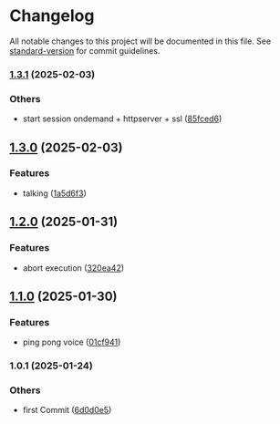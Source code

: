 # Changelog

All notable changes to this project will be documented in this file. See [standard-version](https://github.com/conventional-changelog/standard-version) for commit guidelines.

### [1.3.1](https://bitbucket.org/ttessarolo/ai-realtime-api/branches/compare/v1.3.0%0Dv1.3.1) (2025-02-03)


### Others

* start session ondemand + httpserver + ssl ([85fced6](https://github.com/ttessarolo/ai-realtime-api/commits/85fced609ff9865fcfd6a8ffd52cc255e8d55016))

## [1.3.0](https://bitbucket.org/ttessarolo/ai-realtime-api/branches/compare/v1.2.0%0Dv1.3.0) (2025-02-03)


### Features

* talking ([1a5d6f3](https://github.com/ttessarolo/ai-realtime-api/commits/1a5d6f382061deca8e6539fb11667c579ec144cf))

## [1.2.0](https://bitbucket.org/ttessarolo/ai-realtime-api/branches/compare/v1.1.0%0Dv1.2.0) (2025-01-31)


### Features

* abort execution ([320ea42](https://github.com/ttessarolo/ai-realtime-api/commits/320ea42610dd7f632ebf8ba6f2503ea2862123bb))

## [1.1.0](https://bitbucket.org/ttessarolo/ai-realtime-api/branches/compare/v1.0.1%0Dv1.1.0) (2025-01-30)


### Features

* ping pong voice ([01cf941](https://github.com/ttessarolo/ai-realtime-api/commits/01cf94165ca87c2a587d1960459f2ead8a688eeb))

### 1.0.1 (2025-01-24)


### Others

* first Commit ([6d0d0e5](https://github.com/ttessarolo/ai-realtime-api/commits/6d0d0e57e59b8347e50390ca93dac5b8e8cad310))
